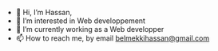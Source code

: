 - 👋 Hi, I’m Hassan,
- 👀 I’m interested in Web developpement
- 🌱 I’m currently working as a Web developper
- 📫 How to reach me, by email belmekkihassan@gmail.com


<!---
Ryuuzaki-sama/Ryuuzaki-sama is a ✨ special ✨ repository because its `README.md` (this file) appears on your GitHub profile.
You can click the Preview link to take a look at your changes.
- 👀 I’m interested in Software developpement
- 🌱 I’m currently learning Web and Mobile developpement
- 💞️ I’m looking to collaborate on web projects and why not on mobile projects too
--->
